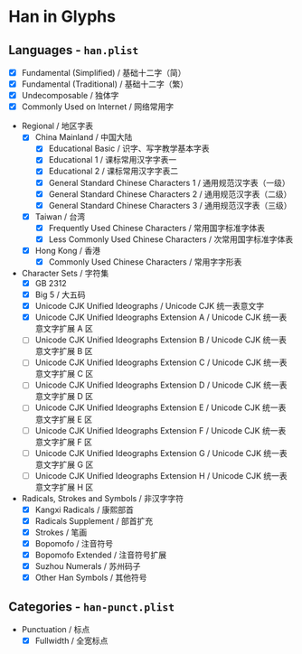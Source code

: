 # Han in Glyphs

## Languages - `han.plist`

- [x] Fundamental (Simplified) / 基础十二字（简）
- [x] Fundamental (Traditional) / 基础十二字（繁）
- [x] Undecomposable / 独体字
- [x] Commonly Used on Internet / 网络常用字
- Regional / 地区字表
  - [x] China Mainland / 中国大陆
    - [x] Educational Basic / 识字、写字教学基本字表
    - [x] Educational 1 / 课标常用汉字字表一
    - [x] Educational 2 / 课标常用汉字字表二
    - [x] General Standard Chinese Characters 1 / 通用规范汉字表（一级）
    - [x] General Standard Chinese Characters 2 / 通用规范汉字表（二级）
    - [x] General Standard Chinese Characters 3 / 通用规范汉字表（三级）
  - [x] Taiwan / 台湾
    - [x] Frequently Used Chinese Characters / 常用国字标准字体表
    - [x] Less Commonly Used Chinese Characters / 次常用国字标准字体表
  - [x] Hong Kong / 香港
    - [x] Commonly Used Chinese Characters / 常用字字形表
- Character Sets / 字符集
  - [x] GB 2312
  - [x] Big 5 / 大五码
  - [x] Unicode CJK Unified Ideographs / Unicode CJK 统一表意文字
  - [x] Unicode CJK Unified Ideographs Extension A / Unicode CJK 统一表意文字扩展 A 区
  - [ ] Unicode CJK Unified Ideographs Extension B / Unicode CJK 统一表意文字扩展 B 区
  - [ ] Unicode CJK Unified Ideographs Extension C / Unicode CJK 统一表意文字扩展 C 区
  - [ ] Unicode CJK Unified Ideographs Extension D / Unicode CJK 统一表意文字扩展 D 区
  - [ ] Unicode CJK Unified Ideographs Extension E / Unicode CJK 统一表意文字扩展 E 区
  - [ ] Unicode CJK Unified Ideographs Extension F / Unicode CJK 统一表意文字扩展 F 区
  - [ ] Unicode CJK Unified Ideographs Extension G / Unicode CJK 统一表意文字扩展 G 区
  - [ ] Unicode CJK Unified Ideographs Extension H / Unicode CJK 统一表意文字扩展 H 区
- Radicals, Strokes and Symbols / 非汉字字符
  - [x] Kangxi Radicals / 康熙部首
  - [x] Radicals Supplement / 部首扩充
  - [x] Strokes / 笔画
  - [x] Bopomofo / 注音符号
  - [x] Bopomofo Extended / 注音符号扩展
  - [x] Suzhou Numerals / 苏州码子
  - [x] Other Han Symbols / 其他符号

## Categories - `han-punct.plist`

- Punctuation / 标点
  - [x] Fullwidth / 全宽标点
